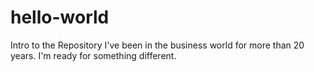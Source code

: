 # hello-world
Intro to the Repository
I've been in the business world for more than 20 years.  I'm ready for something different.
